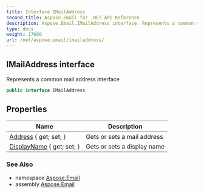 ```yaml
---
title: Interface IMailAddress
second_title: Aspose.Email for .NET API Reference
description: Aspose.Email.IMailAddress interface. Represents a common mail address interface
type: docs
weight: 17680
url: /net/aspose.email/imailaddress/
---
```

## IMailAddress interface

Represents a common mail address interface

```csharp
public interface IMailAddress
```

## Properties

| Name | Description |
| --- | --- |
| [Address](../../aspose.email/imailaddress/address/) { get; set; } | Gets or sets a mail address |
| [DisplayName](../../aspose.email/imailaddress/displayname/) { get; set; } | Gets or sets a display name |

### See Also

* namespace [Aspose.Email](../../aspose.email/)
* assembly [Aspose.Email](../../)


